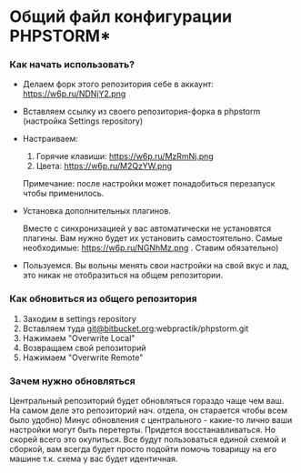 # Общий файл конфигурации PHPSTORM* #


### Как начать использовать? ###

* Делаем форк этого репозитория себе в аккаунт: https://w6p.ru/NDNjY2.png
* Вставляем ссылку из своего репозитория-форка в phpstorm (настройка Settings repository)
* Настраиваем:
    1. Горячие клавиши: https://w6p.ru/MzRmNj.png
    2. Цвета: https://w6p.ru/M2QzYW.png

    Примечание: после настройки может понадобиться перезапуск чтобы применилось.
* Установка дополнительных плагинов.

    Вместе с синхронизацией у вас автоматически не установятся плагины. Вам нужно будет их установить самостоятельно. Самые необходимые: https://w6p.ru/NGNhMz.png . Ставим обязательно)

* Пользуемся. Вы вольны менять свои настройки на свой вкус и лад, это никак не отобразиться на общем репозитории.

### Как обновиться из общего репозитория ###
1. Заходим в settings repository
2. Вставляем туда git@bitbucket.org:webpractik/phpstorm.git
3. Нажимаем "Overwrite Local"
4. Возвращаем свой репозиторий
5. Нажимаем "Overwrite Remote"

### Зачем нужно обновляться ###
Центральный репозиторий будет обновляться гораздо чаще чем ваш. На самом деле это репозиторий нач. отдела, он старается чтобы всем было удобно)
Минус обновления с центрального - какие-то лично ваши настройки могут быть перетерты. Придется восстанавливаться.
Но скорей всего это окупиться. Все будут пользоваться единой схемой и сборкой, вам всегда будет просто подойти помочь товарищу на его машине т.к. схема у вас будет идентичная.